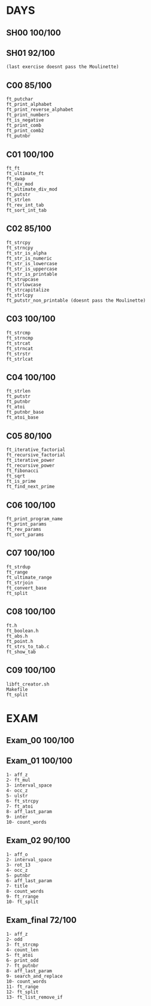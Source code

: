 # DAYS
## SH00    100/100 <br />
## SH01 92/100 <br />
	(last exercise doesnt pass the Moulinette)
## C00 85/100 <br />
	ft_putchar
	ft_print_alphabet
	ft_print_reverse_alphabet
	ft_print_numbers
	ft_is_negative
	ft_print_comb
	ft_print_comb2
	ft_putnbr
## C01 100/100 <br />
	ft_ft
	ft_ultimate_ft
	ft_swap
	ft_div_mod
	ft_ultimate_div_mod
	ft_putstr
	ft_strlen
	ft_rev_int_tab
	ft_sort_int_tab
## C02 85/100 <br />
	ft_strcpy
	ft_strncpy
	ft_str_is_alpha
	ft_str_is_numeric
	ft_str_is_lowercase
	ft_str_is_uppercase
	ft_str_is_printable
	ft_strupcase
	ft_strlowcase
	ft_strcapitalize
	ft_strlcpy
	ft_putstr_non_printable (doesnt pass the Moulinette)
## C03 100/100 <br />
	ft_strcmp
	ft_strncmp
	ft_strcat
	ft_strncat
	ft_strstr
	ft_strlcat
## C04 100/100 <br />
	ft_strlen
	ft_putstr
	ft_putnbr
	ft_atoi
	ft_putnbr_base
	ft_atoi_base
## C05 80/100 <br />
	ft_iterative_factorial
	ft_recursive_factorial
	ft_iterative_power
	ft_recursive_power
	ft_fibonacci
	ft_sqrt
	ft_is_prime
	ft_find_next_prime
## C06 100/100 <br />
	ft_print_program_name
	ft_print_params
	ft_rev_params
	ft_sort_params
## C07 100/100 <br />
	ft_strdup
	ft_range
	ft_ultimate_range
	ft_strjoin
	ft_convert_base
	ft_split
## C08 100/100 <br />
	ft.h
	ft_boolean.h
	ft_abs.h
	ft_point.h
	ft_strs_to_tab.c
	ft_show_tab
## C09 100/100 <br />
	libft_creator.sh
	Makefile
	ft_split


# EXAM 
## Exam_00 100/100
## Exam_01 100/100
	1- aff_z
	2- ft_mul
	3- interval_space
	4- occ_z
	5- ulstr
	6- ft_strcpy
	7- ft_atoi
	8- aff_last_param
	9- inter
	10- count_words
## Exam_02 90/100
	1- aff_o
	2- interval_space
	3- rot_13
	4- occ_z
	5- putnbr
	6- aff_last_param
	7- title
	8- count_words
	9- ft_rrange
	10- ft_split
## Exam_final 72/100
	1- aff_z
	2- odd
	3- ft_strcmp
	4- count_len
	5- ft_atoi
	6- print_odd
	7- ft_putnbr
	8- aff_last_param
	9- search_and_replace
	10- count_words
	11- ft_range
	12- ft_split
	13- ft_list_remove_if
